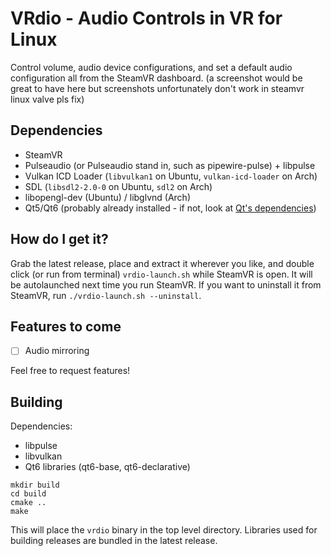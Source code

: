 # VRdio - Audio Controls in VR for Linux
Control volume, audio device configurations, and set a default audio configuration all from the SteamVR dashboard.
(a screenshot would be great to have here but screenshots unfortunately don't work in steamvr linux valve pls fix)

## Dependencies
- SteamVR
- Pulseaudio (or Pulseaudio stand in, such as pipewire-pulse) + libpulse
- Vulkan ICD Loader (`libvulkan1` on Ubuntu, `vulkan-icd-loader` on Arch)
- SDL (`libsdl2-2.0-0` on Ubuntu, `sdl2` on Arch)
- libopengl-dev (Ubuntu) / libglvnd (Arch)
- Qt5/Qt6 (probably already installed - if not, look at [Qt's dependencies](https://doc.qt.io/qt-5/linux-requirements.html))

## How do I get it?
Grab the latest release, place and extract it wherever you like, and double click (or run from terminal) `vrdio-launch.sh` while SteamVR is open. It will be autolaunched next time you run SteamVR.
If you want to uninstall it from SteamVR, run `./vrdio-launch.sh --uninstall`.

## Features to come
- [ ] Audio mirroring

Feel free to request features!

## Building
Dependencies:
- libpulse
- libvulkan
- Qt6 libraries (qt6-base, qt6-declarative)
```
mkdir build
cd build
cmake ..
make
```
This will place the `vrdio` binary in the top level directory. Libraries used for building releases are bundled in the latest release.
